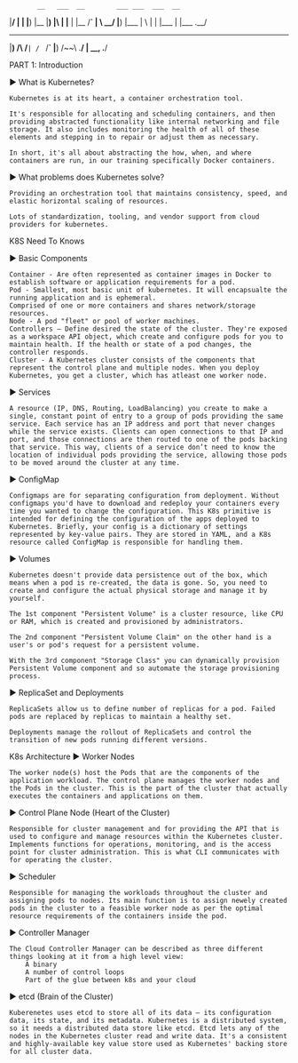            __   ___  __        ___ ___  ___  __  
|__/ |  | |__) |__  |__) |\ | |__   |  |__  /__` 
|  \ \__/ |__) |___ |  \ | \| |___  |  |___ .__/ 
 __        __     __   __  
|__)  /\  /__` | /  ` /__` 
|__) /~~\ .__/ | \__, .__/ 
                                                                            

PART 1: Introduction
 
►  What is Kubernetes?

    Kubernetes is at its heart, a container orchestration tool. 

    It's responsible for allocating and scheduling containers, and then providing abstracted functionality like internal networking and file storage. It also includes monitoring the health of all of these elements and stepping in to repair or adjust them as necessary.

    In short, it's all about abstracting the how, when, and where containers are run, in our training specifically Docker containers.

►  What problems does Kubernetes solve?

    Providing an orchestration tool that maintains consistency, speed, and elastic horizontal scaling of resources.

    Lots of standardization, tooling, and vendor support from cloud providers for kubernetes.


K8S Need To Knows

►  Basic Components

    Container - Are often represented as container images in Docker to establish software or application requirements for a pod. 
    Pod - Smallest, most basic unit of kubernetes. It will encapsualte the running application and is ephemeral.
    Comprised of one or more containers and shares network/storage resources.
    Node - A pod "fleet" or pool of worker machines.
    Controllers – Define desired the state of the cluster. They're exposed as a workspace API object, which create and configure pods for you to maintain health. If the health or state of a pod changes, the controller responds. 
    Cluster - A Kubernetes cluster consists of the components that represent the control plane and multiple nodes. When you deploy Kubernetes, you get a cluster, which has atleast one worker node.

►  Services

    A resource (IP, DNS, Routing, LoadBalancing) you create to make a single, constant point of entry to a group of pods providing the same service. Each service has an IP address and port that never changes while the service exists. Clients can open connections to that IP and port, and those connections are then routed to one of the pods backing that service. This way, clients of a service don’t need to know the location of individual pods providing the service, allowing those pods to be moved around the cluster at any time.

►  ConfigMap

    Configmaps are for separating configuration from deployment. Without configmaps you'd have to download and redeploy your containers every time you wanted to change the configuration. This K8s primitive is intended for defining the configuration of the apps deployed to Kubernetes. Briefly, your config is a dictionary of settings represented by key-value pairs. They are stored in YAML, and a K8s resource called ConfigMap is responsible for handling them.

►  Volumes

    Kubernetes doesn't provide data persistence out of the box, which means when a pod is re-created, the data is gone. So, you need to create and configure the actual physical storage and manage it by yourself.

    The 1st component "Persistent Volume" is a cluster resource, like CPU or RAM, which is created and provisioned by administrators.

    The 2nd component "Persistent Volume Claim" on the other hand is a user's or pod's request for a persistent volume.

    With the 3rd component "Storage Class" you can dynamically provision Persistent Volume component and so automate the storage provisioning process.

►  ReplicaSet and Deployments

    ReplicaSets allow us to define number of replicas for a pod. Failed pods are replaced by replicas to maintain a healthy set.

    Deployments manage the rollout of ReplicaSets and control the transition of new pods running different versions.

  K8s Architecture 
►  Worker Nodes

    The worker node(s) host the Pods that are the components of the application workload. The control plane manages the worker nodes and the Pods in the cluster. This is the part of the cluster that actually executes the containers and applications on them.

►  Control Plane Node (Heart of the Cluster)

    Responsible for cluster management and for providing the API that is used to configure and manage resources within the Kubernetes cluster.  Implements functions for operations, monitoring, and is the access point for cluster administration. This is what CLI communicates with for operating the cluster.

►  Scheduler

    Responsible for managing the workloads throughout the cluster and assigning pods to nodes. Its main function is to assign newely created pods in the cluster to a feasible worker node as per the optimal resource requirements of the containers inside the pod. 

►  Controller Manager

    The Cloud Controller Manager can be described as three different things looking at it from a high level view:
        A binary
        A number of control loops
        Part of the glue between k8s and your cloud

►  etcd (Brain of the Cluster)

    Kuberenetes uses etcd to store all of its data – its configuration data, its state, and its metadata. Kubernetes is a distributed system, so it needs a distributed data store like etcd. Etcd lets any of the nodes in the Kubernetes cluster read and write data. It's a consistent and highly-available key value store used as Kubernetes' backing store for all cluster data.
